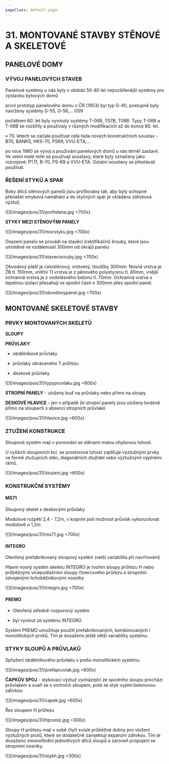 ```yaml
---
pageClass: default-page
---
```


# 31. MONTOVANÉ STAVBY STĚNOVÉ A SKELETOVÉ

## PANELOVÉ DOMY

### VÝVOJ PANELOVÝCH STAVEB

Panelové systémy u nás byly v období 50-80 let nejrozšířenější systémy pro výstavbu bytových domů

první prototyp panelového domu v ČR (1953) byl typ G-40, postupně byly navrženy systémy G-55, G-56,... G59

počátkem 60. let byly vyvinuty systémy T-06B, T07B, T08B. Typy T-06B a T-08B se rozšířily a používaly v různých modifikacích až do konce 80. let.

v 70. letech se začala používat celá řada nových konstrukčních soustav - B70, BANKS, HKS-70, PS69, VVÚ-ETA,...

po roce 1980 se vývoj a používání panelových domů u nás téměř zastavil. Ve velmi malé míře se používají soustavy, které byly označeny jako rozvojové: P1.11, B-70, PS-69 a VVU-ETA. Ostatní soustavy se přestávali používat.

### ŘEŠENÍ STYKŮ A SPAR

Boky dílců stěnových panelů jsou profilovány tak, aby byly schopné přenášet smyková namáhání a do styčných spár je vkládána zálivková výztuž.

![](/images/pos/31/profistena.jpg =700x)

**STYKY MEZI STĚNOVÝMI PANELY**

![](/images/pos/31/mocstyku.jpg =700x)

Osazení panelu se provádí na stavěcí (rektifikační) šrouby, které jsou umístěné ve vzdálenosti 300mm od okrajů panelu

![](/images/pos/31/stavecisrouby.jpg =700x)

Obvodový plášť je celostěnový, vrstvený, tloušťky 300mm. Nosná vrstva je ŽB tl. 150mm, vnitřní TI vrstva je z pěnového polystyrenu tl. 80mm, vnější ochranná vrstva je z vodotěsného betonu tl. 70mm. Ochranná vrstva s tepelnou izolací přesahují ve spodní části o 300mm přes spodní panel.

![](/images/pos/31/obvodovypanel.jpg =700x)

## MONTOVANÉ SKELETOVÉ STAVBY

### PRVKY MONTOVANÝCH SKELETŮ

**SLOUPY**

**PRŮVLAKY**

- obdélníkové průvlaky

- průvlaky obráceného T průřezu

- deskové průvlaky

![](/images/pos/31/typypruvlaku.jpg =600x)

**STROPNÍ PANELY** - uloženy buď na průvlaky nebo přímo na sloupy

**DESKOVÉ HLAVICE** - jen v případě že stropní panely jsou uloženy bodově přímo na sloupech s absencí stropních průvlaků

![](/images/pos/31/hlavice.jpg =600x)

### ZTUŽENÍ KONSTRUKCE

Sloupové systém mají v porovnání se stěnami malou ohybovou tuhost.

U vyšších sloupovích kcí. se prostorová tuhost zajišťuje výztužnými prvky ve formě ztužujících stěn, diagonálních ztužidel nebo výztužnými výplněmi rámů.

![](/images/pos/31/ztuzeni.jpg =600x)

### KONSTRUKČNÍ SYSTÉMY

#### **MS71**

Sloupový skelet s deskovými průvlaky

Modulové rozpětí 2,4 - 7,2m, v krajním poli možnost průvlak vykonzolovat modulově o 1,2m

![](/images/pos/31/ms71.jpg =700x)

#### **INTEGRO**

Otevřený prefabrikovaný sloupový systém (vetší variabilita při navrhování)

Hlavní nosný systém skeletu INTEGRO je tvořen sloupy průřezu H nebo průběžnými vícepodlažními sloupy čtvercového průřezu a stropními zdvojenými lichoběžníkovými nosníky

![](/images/pos/31/integro.jpg =700x)

#### **PREMO**

- Otevřený středně-rozponový systém

- byl vyvinut ze systému INTEGRO

Systém PREMO umožňuje použití prefabrikovaných, kombinovaných i monolitických prvků. Tím je dosaženo ještě větší variability systému.

### STYKY SLOUPŮ A PRŮVLAKŮ

Spřažení obdélníkového průvlaku v prefa-monolitickém systému

![](/images/pos/31/prefapruvlak.jpg =600x)

**ČAPKŮV SPOJ** - stykovací výztuž vycházející ze spodního sloupu prochází průvlakem a svaří se s vrchních sloupem, poté se styk vyplní betonovou zálivkou

![](/images/pos/31/capek.jpg =600x)

Řez sloupem H průřezu

![](/images/pos/31/hprurez.jpg =300x)

Sloupy H průřezu mají v sobě čtyři svislé průběžné dutiny pro vložení výztužných prutů, které se dodatečně zainjektují expanzní zálivkou. Tím je dosaženo zmonolitnění jednotlivých dílců sloupů a zároveň propojení se stropními nosníky.

![](/images/pos/31/stykh.jpg =300x)

